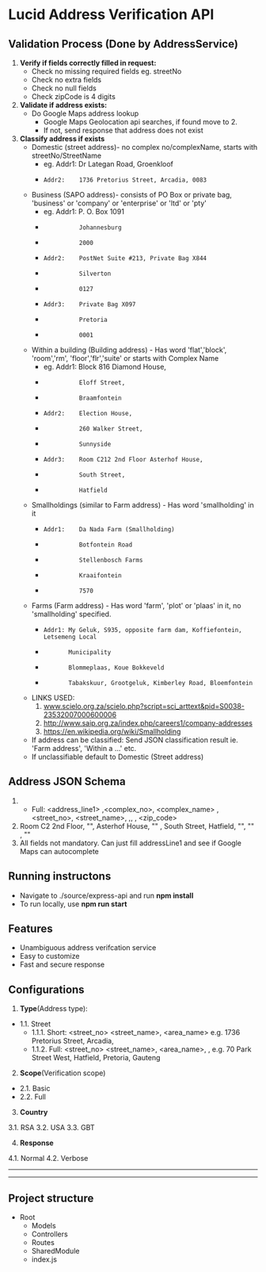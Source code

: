 # Lucid Address Verification API

##  Validation Process (Done by AddressService)
1. **Verify if fields correctly filled in request:**
    * Check no missing required fields eg. streetNo
    * Check no extra fields
    * Check no null fields
    * Check zipCode is 4 digits
2. **Validate if address exists:**
    * Do Google Maps address lookup
        * Google Maps Geolocation api searches, if found move to 2. 
        * If not, send response that address does not exist
3. **Classify address if exists**
    * Domestic (street address)- no complex no/complexName, starts with streetNo/StreetName 
        * eg. Addr1:    Dr Lategan Road, Groenkloof
        *     Addr2:    1736 Pretorius Street, Arcadia, 0083
    * Business (SAPO address)- consists of PO Box or private bag, 'business' or 'company' or 'enterprise' or 'ltd' or 'pty'
        * eg. Addr1:    P. O. Box 1091
        *               Johannesburg
        *               2000
        *     Addr2:    PostNet Suite #213, Private Bag X844
        *               Silverton
        *               0127
        *     Addr3:    Private Bag X097
        *               Pretoria
        *               0001
    * Within a building (Building address) -  Has word 'flat','block', 'room','rm', 'floor','flr','suite' or starts with Complex Name
        * eg. Addr1:    Block 816 Diamond House, 
        *               Eloff Street, 
        *               Braamfontein
        *     Addr2:    Election House, 
        *               260 Walker Street, 
        *               Sunnyside
        *     Addr3:    Room C212 2nd Floor Asterhof House, 
        *               South Street, 
        *               Hatfield
    * Smallholdings (similar to Farm address) - Has word 'smallholding' in it
        *     Addr1:    Da Nada Farm (Smallholding)
        *               Botfontein Road
        *               Stellenbosch Farms
        *               Kraaifontein
        *               7570 
    * Farms (Farm address) - Has word 'farm', 'plot' or 'plaas' in it, no 'smallholding' specified. 
        *     Addr1: My Geluk, S935, opposite farm dam, Koffiefontein, Letsemeng Local
        *            Municipality
        *            Blommeplaas, Koue Bokkeveld
        *            Tabakskuur, Grootgeluk, Kimberley Road, Bloemfontein
        
    * LINKS USED: 
        1.  www.scielo.org.za/scielo.php?script=sci_arttext&pid=S0038-23532007000600006
        2.  http://www.saip.org.za/index.php/careers1/company-addresses
        3. https://en.wikipedia.org/wiki/Smallholding
    * If address can be classified: Send JSON classification result ie. 'Farm address', 'Within a ...' etc.
    * If unclassifiable default to Domestic (Street address)

## Address JSON Schema

1. * Full: <address_line1> ,<complex_no>, <complex_name> ,<street_no>, <street_name>, <suburb> ,<city>, <province>, <zip_code>
2. Room C2 2nd Floor, "",  Asterhof House, "" ,  South Street, Hatfield,  "",  ""  ,    ""
3. All fields not mandatory. Can just fill addressLine1 and see if Google Maps can autocomplete


## Running instructons

* Navigate to ./source/express-api and run **npm install**
* To run locally, use **npm run start**


## Features

* Unambiguous address verifcation service
* Easy to customize
* Fast and secure response


## Configurations

1. **Type**(Address type):

* 1.1. Street
  * 1.1.1. Short: <street_no> <street_name>, <area_name>  e.g. 1736 Pretorius Street, Arcadia,
  * 1.1.2. Full: <street_no> <street_name>, <area_name>, <city>, <province>   e.g. 70 Park Street West, Hatfield, Pretoria, Gauteng 

2. **Scope**(Verification scope)

* 2.1. Basic
* 2.2. Full

3. **Country**

3.1. RSA
3.2. USA
3.3. GBT

4. **Response**

4.1. Normal
4.2. Verbose

<hr>
<hr>

## Project structure

* Root
  * Models
  * Controllers
  * Routes
  * SharedModule
  * index.js
